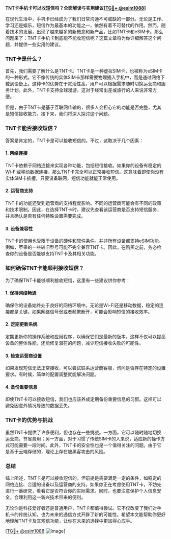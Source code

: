 **TNT卡手机卡可以收短信吗？全面解读与实用建议[[TG💪+ @esim1088](https://t.me/s/esim1088)]**

在现代生活中，手机卡已经成为了我们日常沟通不可或缺的一部分。无论是工作、学习还是娱乐，短信作为最基本的功能之一，依然有着不可替代的作用。然而，随着技术的发展，出现了越来越多的新概念和新产品，比如TNT卡和eSIM卡。那么问题来了：TNT卡手机卡到底能不能收短信呢？这篇文章将为你详细解答这个问题，并提供一些实用的建议。

### TNT卡是什么？

首先，我们需要了解什么是TNT卡。TNT卡是一种虚拟SIM卡，也被称为eSIM卡的一种形式。它不像传统的实体SIM卡那样需要物理插入手机中，而是通过网络下载到设备上。这种卡的优势在于灵活性高，用户可以根据需求随时切换运营商和服务计划。此外，TNT卡支持全球漫游，这对于经常出差或旅行的人来说非常方便。

但是，由于TNT卡是基于互联网传输的，很多人会担心它的功能是否完整，尤其是短信接收能力。接下来，我们将深入探讨这个问题。

### TNT卡能否接收短信？

答案是肯定的，TNT卡是可以接收短信的。不过，这取决于几个因素：

#### 1. **网络连接**
   TNT卡依赖于网络连接来实现各种功能，包括短信接收。如果你的设备有稳定的Wi-Fi或移动数据连接，那么TNT卡完全可以正常接收短信。这意味着即使你没有实体SIM卡插槽，只要设备联网，短信功能就能正常使用。

#### 2. **运营商支持**
   TNT卡的功能还受到运营商的支持程度影响。不同的运营商可能会有不同的政策和技术限制。因此，在选择TNT卡时，建议先查看该运营商是否支持短信服务，并且确认是否有任何特殊设置需要完成。

#### 3. **设备兼容性**
   TNT卡的使用也受限于设备的硬件和软件条件。并非所有设备都支持eSIM功能。例如，苹果的一些较旧型号可能不完全兼容TNT卡。因此，在购买之前，务必检查你的设备是否能够支持TNT卡及其相关功能。

### 如何确保TNT卡能顺利接收短信？

为了确保TNT卡能够顺利接收短信，这里有一些建议供你参考：

#### 1. **保持网络畅通**
   确保你的设备始终处于良好的网络环境中。无论是Wi-Fi还是移动数据，稳定的连接都是关键。如果网络信号弱或者频繁断开，可能会影响短信的接收效率。

#### 2. **定期更新系统**
   定期更新你的操作系统和应用程序，以确保它们是最新的版本。这样不仅可以提高设备的整体性能，还能修复潜在的问题，减少短信接收失败的可能性。

#### 3. **检查运营商设置**
   如果发现短信无法正常接收，可以尝试联系运营商客服，询问是否存在特定的设置要求。有时候，简单的配置调整就能解决问题。

#### 4. **备份重要信息**
   即使TNT卡可以接收短信，我们也应该养成定期备份重要信息的习惯。这样可以避免因意外情况导致的数据丢失。

### TNT卡的优势与挑战

虽然TNT卡提供了许多便利，但也存在一些挑战。一方面，它可以随时随地切换运营商，节省费用；另一方面，对于习惯了传统SIM卡的人来说，适应新的操作方式可能需要一段时间。此外，TNT卡的安全性也是一个值得关注的问题。由于它是基于云端存储的，理论上存在被黑客攻击的风险。

### 总结

综上所述，TNT卡是可以接收短信的，但前提是需要满足一定的条件，如稳定的网络连接、合适的设备以及运营商的支持。如果你正在考虑使用TNT卡，不妨先进行一番研究，看看它是否符合你的实际需求。同时，也要注意保护个人信息安全，合理利用这一新兴技术带来的便利。

无论你是科技爱好者还是普通用户，TNT卡都值得尝试。它不仅改变了我们对手机卡的传统认知，也为未来的通信方式开辟了新的可能性。希望本文能帮助你更好地理解TNT卡及其短信功能，让你在未来的选择中更加得心应手。

[[TG💪+ @esim1088](https://t.me/s/esim1088) ![Image](https://i.postimg.cc/4NQfJmqS/Snipaste-2025-05-13-00-14-12.png)]